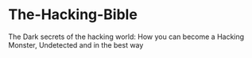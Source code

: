 # The-Hacking-Bible
The Dark secrets of the hacking world: How you can become a Hacking Monster, Undetected and in the best way
